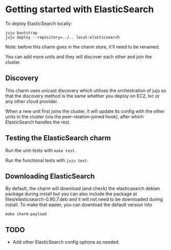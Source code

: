 # Getting started with ElasticSearch

To deploy ElasticSearch locally:

    juju bootstrap
    juju deploy --repository=../.. local:elasticsearch

Note: before this charm goes in the charm store, it'll
need to be renamed.

You can add more units and they will discover each other and
join the cluster.


## Discovery

This charm uses unicast discovery which utilises the orchestration
of juju so that the discovery method is the same whether you deploy
on EC2, lxc or any other cloud provider.

When a new unit first joins the cluster, it will update its config
with the other units in the cluster (via the peer-relation-joined
hook), after which ElasticSearch handles the rest.


## Testing the ElasticSearch charm

Run the unit-tests with `make test`.

Run the functional tests with `juju test`.


## Downloading ElasticSearch

By default, the charm will download (and check) the elasticsearch
debian package during install but you can also include the package at
files/elasticsearch-0.90.7.deb and it will not need to be downloaded during
install. To make that easier, you can download the default version into 

    make charm-payload

## TODO
 * Add other ElasticSearch config options as needed.
